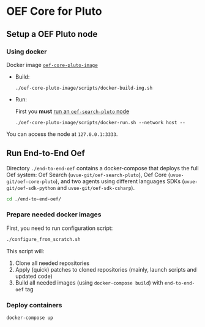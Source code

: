 # OEF Core for Pluto

## Setup a OEF Pluto node

### Using docker 
Docker image [`oef-core-pluto-image`](https://github.com/uvue-git/oef-core-pluto/tree/master/oef-core-pluto-image)

- Build:
 
      ./oef-core-pluto-image/scripts/docker-build-img.sh
    
- Run:

  First you **must** [run an `oef-search-pluto` node](https://github.com/uvue-git/oef-search-pluto/blob/docker-img/README.md)

      ./oef-core-pluto-image/scripts/docker-run.sh --network host --


You can access the node at `127.0.0.1:3333`.

## Run End-to-End Oef

Directory `./end-to-end-oef` contains a docker-compose that deploys the full Oef system: Oef Search (`uvue-git/oef-search-pluto`), Oef Core (`uvue-git/oef-core-pluto`), and two agents using different languages SDKs (`uvue-git/oef-sdk-python` and `uvue-git/oef-sdk-csharp`).
```bash
cd ./end-to-end-oef/
```

### Prepare needed docker images
First, you need to run configuration script:
```bash
./configure_from_scratch.sh
```
This script will:

1. Clone all needed repositories
2. Apply (quick) patches to cloned repositories (mainly, launch scripts and updated code)
3. Build all needed images (using `docker-compose build`) with `end-to-end-oef` tag

### Deploy containers
```bash
docker-compose up
```
 
